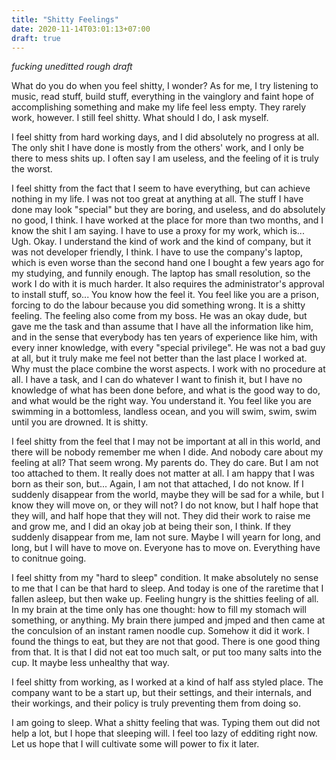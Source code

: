 ```yaml
---
title: "Shitty Feelings"
date: 2020-11-14T03:01:13+07:00
draft: true
---
```


*fucking uneditted rough draft*

What do you do when you feel shitty, I wonder? As for me, I try listening to
music, read stuff, build stuff, everything in the vainglory and faint hope of
accomplishing something and make my life feel less empty. They rarely work,
however. I still feel shitty. What should I do, I ask myself.

I feel shitty from hard working days, and I did absolutely no progress at all.
The only shit I have done is mostly from the others' work, and I only be there
to mess shits up. I often say I am useless, and the feeling of it is truly
the worst.

I feel shitty from the fact that I seem to have everything, but can achieve
nothing in my life. I was not too great at anything at all. The stuff I have
done may look "special" but they are boring, and useless, and do absolutely no
good, I think. I have worked at the place for more than two months, and I know
the shit I am saying. I have to use a proxy for my work, which is... Ugh. Okay.
I understand the kind of work and the kind of company, but it was not developer
friendly, I think. I have to use the company's laptop, which is even worse than
the second hand one I bought a few years ago for my studying, and funnily
enough. The laptop has small resolution, so the work I do with it is much
harder. It also requires the administrator's approval to install stuff, so...
You know how the feel it. You feel like you are a prison, forcing to do the
labour because you did something wrong. It is a shitty feeling. The feeling also
come from my boss. He was an okay dude, but gave me the task and than assume
that I have all the information like him, and in the sense that everybody has
ten years of experience like him, with every inner knowledge, with every
"special privilege". He was not a bad guy at all, but it truly make me feel not
better than the last place I worked at. Why must the place combine the worst
aspects. I work with no procedure at all. I have a task, and I can do whatever I
want to finish it, but I have no knowledge of what has been done before, and
what is the good way to do, and what would be the right way. You understand it.
You feel like you are swimming in a bottomless, landless ocean, and you will
swim, swim, swim until you are drowned. It is shitty.

I feel shitty from the feel that I may not be important at all in this world,
and there will be nobody remember me when I dide. And nobody care about my
feeling at all? That seem wrong. My parents do. They do care. But I am not too
attached to them. It really does not matter at all. I am happy that I was born
as their son, but... Again, I am not that attached, I do not know. If I suddenly
disappear from the world, maybe they will be sad for a while, but I know they
will move on, or they will not? I do not know, but I half hope that they will,
and half hope that they will not. They did their work to raise me and grow me,
and I did an okay job at being their son, I think. If they suddenly disappear
from me, Iam not sure. Maybe I will yearn for long, and long, but I will have to
move on. Everyone has to move on. Everything have to conitnue going.

I feel shitty from my "hard to sleep" condition. It make absolutely no sense to
me that I can be that hard to sleep. And today is one of the raretime that I
fallen asleep, but then wake up. Feeling hungry is the shitties feeling of all.
In my brain at the time only has one thought: how to fill my stomach will
something, or anything. My brain there jumped and jmped and then came at the
conculsion of an instant ramen noodle cup. Somehow it did it work. I found the
things to eat, but they are not that good. There is one good thing from that. It
is that I did not eat too much salt, or put too many salts into the cup. It
maybe less unhealthy that way.

I feel shitty from working, as I worked at a kind of half ass styled place. The
company want to be a start up, but their settings, and their internals, and
their workings, and their policy is truly preventing them from doing so.

I am going to sleep. What a shitty feeling that was. Typing them out did not
help a lot, but I hope that sleeping will. I feel too lazy of edditing right
now. Let us hope that I will cultivate some will power to fix it later.
